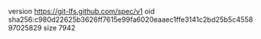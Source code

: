 version https://git-lfs.github.com/spec/v1
oid sha256:c980d22625b3626ff7615e99fa6020eaaec1ffe3141c2bd25b5c455897025829
size 7942
